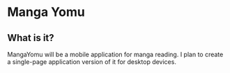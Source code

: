 # Manga Yomu

## What is it?

MangaYomu will be a mobile application for manga reading. I plan to create a single-page application version of it for desktop devices.
